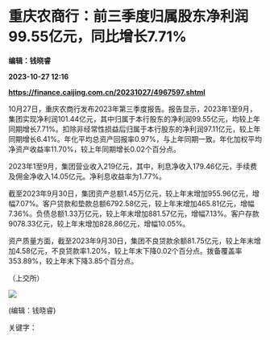# 重庆农商行：前三季度归属股东净利润99.55亿元，同比增长7.71%
**编辑：钱晓睿**

**2023-10-27 12:16**

**https://finance.caijing.com.cn/20231027/4967597.shtml**

10月27日，重庆农商行发布2023年第三季度报告。报告显示，2023年1至9月，集团实现净利润101.44亿元，其中归属于本行股东的净利润99.55亿元，均较上年同期增长7.71%。扣除非经常性损益后归属于本行股东的净利润97.11亿元，较上年同期增长6.41%。年化平均总资产回报率0.97%，与上年同期一致。年化加权平均净资产收益率11.70%，较上年同期增长0.02个百分点。

2023年1至9月，集团营业收入219亿元，其中，利息净收入179.46亿元，手续费及佣金净收入14.05亿元。净利息收益率为1.77%。

截至2023年9月30日，集团资产总额1.45万亿元，较上年末增加955.96亿元，增幅7.07%。客户贷款和垫款总额6792.58亿元，较上年末增加465.81亿元，增幅7.36%。负债总额1.33万亿元，较上年末增加881.57亿元，增幅7.13%。客户存款9078.33亿元，较上年末增加828.86亿元，增幅10.05%。

资产质量方面，截至2023年9月30日，集团不良贷款余额81.75亿元，较上年末增加4.58亿元，不良贷款率1.20%，较上年末下降0.02个百分点。拨备覆盖率353.89%，较上年末下降3.85个百分点。

（上交所）

![](https://tx1.cdn.caijing.com.cn/2014-03-27/114048455.jpg)

(编辑：钱晓睿)

关键字：